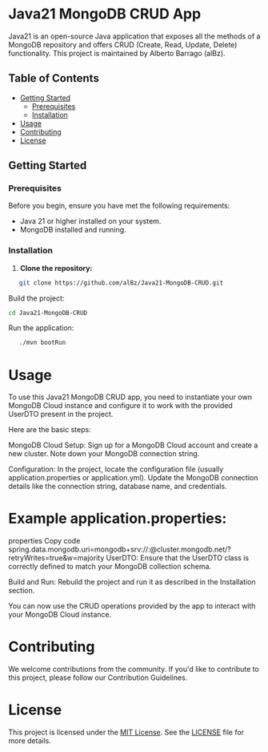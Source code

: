 # Java21 MongoDB CRUD App

Java21 is an open-source Java application that exposes all the methods of a MongoDB repository and offers CRUD (Create,
Read, Update, Delete) functionality. This project is maintained by Alberto Barrago (alBz).

## Table of Contents

- [Getting Started](#getting-started)
    - [Prerequisites](#prerequisites)
    - [Installation](#installation)
- [Usage](#usage)
- [Contributing](#contributing)
- [License](#license)

## Getting Started

### Prerequisites

Before you begin, ensure you have met the following requirements:

- Java 21 or higher installed on your system.
- MongoDB installed and running.

### Installation

1. **Clone the repository:**

```sh
   git clone https://github.com/alBz/Java21-MongoDB-CRUD.git
```

Build the project:

```sh 
cd Java21-MongoDB-CRUD
```

Run the application:

```sh
   ./mvn bootRun
```

# Usage
To use this Java21 MongoDB CRUD app, you need to instantiate your own MongoDB Cloud instance and configure it to work with the provided UserDTO present in the project.

Here are the basic steps:

MongoDB Cloud Setup: Sign up for a MongoDB Cloud account and create a new cluster. Note down your MongoDB connection string.

Configuration: In the project, locate the configuration file (usually application.properties or application.yml). Update the MongoDB connection details like the connection string, database name, and credentials.

# Example application.properties:

properties
Copy code
spring.data.mongodb.uri=mongodb+srv://<username>:<password>@cluster.mongodb.net/<database>?retryWrites=true&w=majority
UserDTO: Ensure that the UserDTO class is correctly defined to match your MongoDB collection schema.

Build and Run: Rebuild the project and run it as described in the Installation section.

You can now use the CRUD operations provided by the app to interact with your MongoDB Cloud instance.

# Contributing
We welcome contributions from the community. If you'd like to contribute to this project, please follow our Contribution Guidelines.

# License
This project is licensed under the [MIT License](LICENSE). See the [LICENSE](LICENSE) file for more details.







